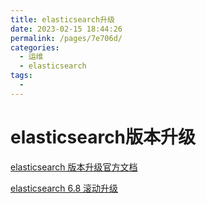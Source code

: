```yaml
---
title: elasticsearch升级
date: 2023-02-15 18:44:26
permalink: /pages/7e706d/
categories:
  - 运维
  - elasticsearch
tags:
  - 
---
```

# elasticsearch版本升级

[elasticsearch 版本升级官方文档](https://www.elastic.co/guide/en/elasticsearch/reference/7.8/setup-upgrade.html#setup-upgrade)

[elasticsearch 6.8 滚动升级](https://www.elastic.co/guide/en/elasticsearch/reference/6.8/rolling-upgrades.html)